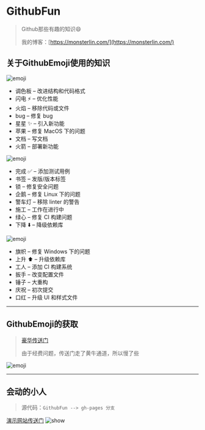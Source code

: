 # GithubFun
> Github那些有趣的知识:smile: 
>
> 我的博客：[https://monsterlin.com/](https://monsterlin.com/)

## 关于GithubEmoji使用的知识

![emoji](http://oszh5svp5.bkt.clouddn.com/emoji_01.gif)

- 调色板 – 改进结构和代码格式
- 闪电 ⚡️ – 优化性能
- 火焰 – 移除代码或文件
- bug – 修复 bug
- 星星 ✨ – 引入新功能
- 苹果 – 修复 MacOS 下的问题
- 文档 – 写文档
- 火箭 – 部署新功能

![emoji](http://oszh5svp5.bkt.clouddn.com/emoji_02.gif)

- 完成 ✅ – 添加测试用例
- 书签 – 发版/版本标签
- 锁 – 修复安全问题
- 企鹅 – 修复 Linux 下的问题
- 警车灯 – 移除 linter 的警告
- 施工 – 工作在进行中
- 绿心 – 修复 CI 构建问题
- 下降 ⬇️ – 降级依赖库

![emoji](http://oszh5svp5.bkt.clouddn.com/emoji_03.gif)

- 旗帜 – 修复 Windows 下的问题
- 上升 ⬆️ – 升级依赖库
- 工人 – 添加 CI 构建系统
- 扳手 – 改变配置文件
- 锤子 – 大重构
- 庆祝 – 初次提交
- 口红 – 升级 UI 和样式文件

---

## GithubEmoji的获取

> [豪华传送门](https://www.webpagefx.com/tools/emoji-cheat-sheet/)
>
> 由于经费问题，传送门走了黄牛通道，所以慢了些

![emoji](http://oszh5svp5.bkt.clouddn.com/emoji_cheat.png)


---

## 会动的小人

> 源代码：`GithubFun --> gh-pages 分支`

[演示网站传送门](https://monsterlin.github.io/GithubFun/index.html)
![show](http://oszh5svp5.bkt.clouddn.com/webshow.png)
